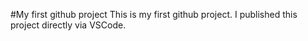 #My first github project
This is my first github project. I published this project directly via VSCode.
